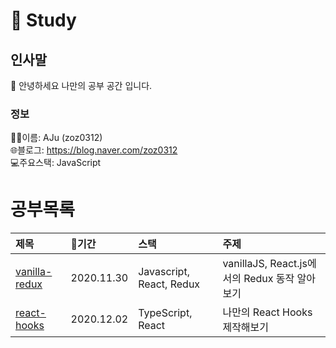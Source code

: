 # 📖 Study
## 인사말
👋 안녕하세요 나만의 공부 공간 입니다.
### 정보
👨‍💻이름: AJu (zoz0312)
<br />
🌐블로그: https://blog.naver.com/zoz0312
<br />
💻주요스택: JavaScript

공부목록
=======
| 제목 | 📆기간 | 스택 | 주제 |
|:--- | :--- | :--- | :--- |
| [vanilla-redux](./vanilla-redux) | 2020.11.30 | Javascript, React, Redux | vanillaJS, React.js에서의 Redux 동작 알아보기 |
| [react-hooks](./react-hooks) | 2020.12.02 | TypeScript, React | 나만의 React Hooks 제작해보기 |